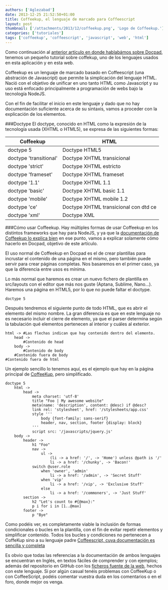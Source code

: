 ```yaml
---
authors: ['Aglezabad']
date: 2013-12-25 21:52:50+01:00
title: Coffeekup, el lenguaje de marcado para Coffeescript
layout: post
thumbnail: ['/attachments/2013/12/coffeekup.png', 'Logo de Coffeekup.']
categories: ['tutoriales']
tags: ['coffeekup', 'coffeescript', 'javascript', 'web', 'html']
---
```

Como continuación al [anterior artículo en donde hablabámos sobre Docpad](http://www.univunix.com/tutoriales/sitio-web-veloz-con-docpad), tenemos un pequeño tutorial sobre coffekup, uno de los lenguajes usados en esta aplicación y en esta web.

Coffeekup es un lenguaje de marcado basado en Coffeescript (una abstración de Javascript) que permite la simplicación del lenguaje HTML. Nació con el objetivo de unificar en uno tanto HTML como Javascript y su uso está enfocado principalmente a programación de webs bajo la tecnología NodeJS.

Con el fin de facilitar el inicio en este lenguaje y dado que no hay documentación suficiente acerca de su sintaxis, vamos a proceder con la explicación de los elementos.

###Doctype
El doctype, conocido en HTML como la expresión de la tecnología usada (XHTML o HTML5), se expresa de las siguientes formas:

<table class="table table-striped">
    <thead>
        <tr>
            <th>Coffeekup</th>
            <th>HTML</th>
        </tr>
    </thead>
    <tbody>
        <tr>
            <td>doctype 5</td>
            <td>Doctype HTML5</td>
        </tr>
        <tr>
            <td>doctype 'transitional'</td>
            <td>Doctype XHTML transicional</td>
        </tr>
        <tr>
            <td>doctype 'strict'</td>
            <td>Doctype XHTML estricto</td>
        </tr>
        <tr>
            <td>doctype 'frameset'</td>
            <td>Doctype XHTML frameset</td>
        </tr>
        <tr>
            <td>doctype '1.1'</td>
            <td>Doctype XHTML 1.1</td>
        </tr>
        <tr>
            <td>doctype 'basic'</td>
            <td>Doctype XHTML basic 1.1</td>
        </tr>
        <tr>
            <td>doctype 'mobile'</td>
            <td>Doctype XHTML mobile 1.2</td>
        </tr>
        <tr>
            <td>doctype 'ce'</td>
            <td>Doctype XHTML transicional con dtd ce</td>
        </tr>
        <tr>
            <td>doctype 'xml'</td>
            <td>Doctype XML</td>
        </tr>
    </tbody>
</table>

###Cómo usar Coffeekup.
Hay múltiples formas de usar Coffeekup en los distintos frameworks que hay para NodeJS, y ya que la [documentación de Coffeekup lo explica bien](https://github.com/mauricemach/coffeekup/blob/master/README.md) en ese punto, vamos a explicar solamente cómo hacerlo en Docpad, objetivo de este artículo.

El uso normal de Coffeekup en Docpad es el de crear plantillas para incrustar el contenido de una página en el mismo, pero también puede servir para crear páginas completas. Nos basaremos en el primer caso, ya que la diferencia entre usos es mínima.

Lo más normal que haremos es crear un nuevo fichero de plantilla en src/layouts con el editor que más nos guste (Aptana, Sublime, Nano...). Haremos una página en HTML5, por lo que no puede faltar el doctype.

    doctype 5

Después tendremos el siguiente punto de todo HTML, que es abrir el elemento del mismo nombre. La gran diferencia es que en este lenguaje no es necesario incluir el cierre de elemento, ya que el parser determina según la tabulación qué elementos pertenecen al interior y cuáles al exterior.

    html -> #Las flechas indican que hay contenido dentro del elemento.
        head ->
            #Contenido de head
        body ->
            #Contenido de body
        #Contenido fuera de body
    #Contenido fuera de html

Un ejemplo sencillo lo tenemos aquí, es el ejemplo que hay en la página principal de [CoffeeKup](http://coffeekup.org), pero simplificado.

    doctype 5
        html ->
            head ->
                meta charset: 'utf-8'
                title "Foo | My awesome website"
                meta(name: 'description', content: @desc) if @desc?
                link rel: 'stylesheet', href: '/stylesheets/app.css'
                style '''
                    body {font-family: sans-serif}
                    header, nav, section, footer {display: block}
                '''
                script src: '/javascripts/jquery.js'
        body ->
            header ->
                h1 "Foo"
                nav ->
                    ul ->
                        (li -> a href: '/', -> 'Home') unless @path is '/'
                        li -> a href: '/chunky', -> 'Bacon!'
                switch @user.role
                    when 'owner', 'admin'
                        li -> a href: '/admin', -> 'Secret Stuff'
                    when 'vip'
                        li -> a href: '/vip', -> 'Exclusive Stuff'
                    else
                        li -> a href: '/commoners', -> 'Just Stuff'
            section ->
                h2 "Let's count to #{@max}:"
                p i for i in [1..@max]
            footer ->
                p "Bye"

Como podéis ver, es completamente viable la inclusión de formas condicionales o bucles en la plantilla, con el fin de evitar repetir elementos y simplificar contenido. Todos los bucles y condiciones no pertenecen a CoffeKup sino a su lenguaje padre [Coffeescript, cuya documentación es sencilla y completa](http://coffeescript.org/)

Es obvio que todas las referencias a la documentación de ambos lenguajes se encuentran en Inglés, en textos fáciles de comprender y con ejemplos; además del repositorio en GitHub con los [ficheros fuente de la web](https://github.com/Aglezabad/UnivUnix-Docpad), hechos con este lenguaje. Si por algún casual tenéis problemas con CoffeeKup o con CoffeeScript, podéis comentar vuestra duda en los comentarios o en el foro, donde mejor os venga.